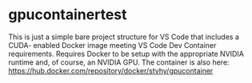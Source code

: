 # gpucontainertest

This is just a simple bare project structure for VS Code that includes a CUDA-
enabled Docker image meeting VS Code Dev Container requirements. Requires
Docker to be setup with the appropriate NVIDIA runtime and, of course, an
NVIDIA GPU. The container is also here:
https://hub.docker.com/repository/docker/stvhy/gpucontainer
